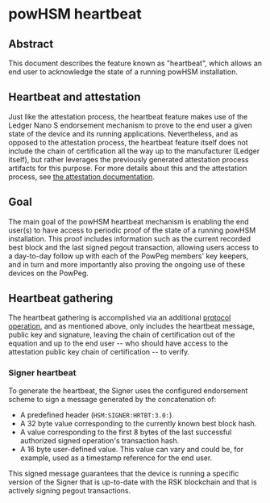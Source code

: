 # powHSM heartbeat

## Abstract

This document describes the feature known as "heartbeat", which allows an end user to acknowledge the state of a running powHSM installation.

## Heartbeat and attestation

Just like the attestation process, the heartbeat feature makes use of the Ledger Nano S endorsement mechanism to prove to the end user a given state of the device and its running applications. Nevertheless, and as opposed to the attestation process, the heartbeat feature itself does not include the chain of certification all the way up to the manufacturer (Ledger itself), but rather leverages the previously generated attestation process artifacts for this purpose. For more details about this and the attestation process, see [the attestation documentation](./attestation.md).

## Goal

The main goal of the powHSM heartbeat mechanism is enabling the end user(s) to have access to periodic proof of the state of a running powHSM installation. This proof includes information such as the current recorded best block and the last signed pegout transaction, allowing users access to a day-to-day follow up with each of the PowPeg members' key keepers, and in turn and more importantly also proving the ongoing use of these devices on the PowPeg.

## Heartbeat gathering

The heartbeat gathering is accomplished via an additional [protocol operation](./protocol.md), and as mentioned above, only includes the heartbeat message, public key and signature, leaving the chain of certification out of the equation and up to the end user -- who should have access to the attestation public key chain of certification -- to verify.

### Signer heartbeat

To generate the heartbeat, the Signer uses the configured endorsement scheme to sign a message generated by the concatenation of:

- A predefined header (`HSM:SIGNER:HRTBT:3.0:`).
- A 32 byte value corresponding to the currently known best block hash.
- A value corresponding to the first 8 bytes of the last successful authorized signed operation's transaction hash.
- A 16 byte user-defined value. This value can vary and could be, for example, used as a timestamp reference for the end user.

This signed message guarantees that the device is running a specific version of the Signer that is up-to-date with the RSK blockchain and that is actively signing pegout transactions.
